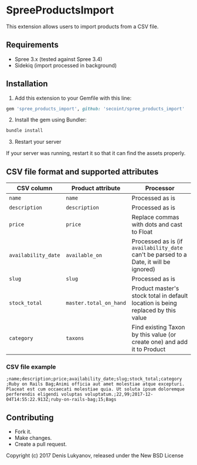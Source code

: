 SpreeProductsImport
===================

This extension allows users to import products from a CSV file.

## Requirements

* Spree 3.x (tested against Spree 3.4)
* Sidekiq (import processed in background)

## Installation

1. Add this extension to your Gemfile with this line:
  ```ruby
  gem 'spree_products_import', github: 'secoint/spree_products_import'
  ```

2. Install the gem using Bundler:
  ```ruby
  bundle install
  ```

3. Restart your server

  If your server was running, restart it so that it can find the assets properly.

## CSV file format and supported attributes

|CSV column|Product attribute|Processor|
|---|---|---|
|`name`|`name`|Processed as is|
|`description`|`description`|Processed as is|
|`price`|`price`|Replace commas with dots and cast to Float|
|`availability_date`|`available_on`|Processed as is (if `availability_date` can't be parsed to a Date, it will be ignored)|
|`slug`|`slug`|Processed as is|
|`stock_total`|`master.total_on_hand`|Product master's stock total in default location is being replaced by this value|
|`category`|`taxons`|Find existing Taxon by this value (or create one) and add it to Product|

### CSV file example

```
;name;description;price;availability_date;slug;stock_total;category
;Ruby on Rails Bag;Animi officia aut amet molestiae atque excepturi. Placeat est cum occaecati molestiae quia. Ut soluta ipsum doloremque perferendis eligendi voluptas voluptatum.;22,99;2017-12-04T14:55:22.913Z;ruby-on-rails-bag;15;Bags
```

## Contributing

* Fork it.
* Make changes.
* Create a pull request.

Copyright (c) 2017 Denis Lukyanov, released under the New BSD License
